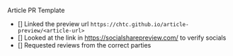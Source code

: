 Article PR Template

* [] Linked the preview url `https://chtc.github.io/article-preview/<article-url>`
* [] Looked at the link in https://socialsharepreview.com/ to verify socials
* [] Requested reviews from the correct parties
